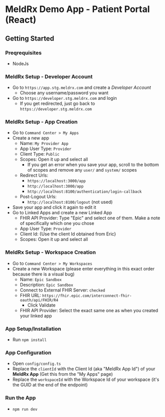 # MeldRx Demo App - Patient Portal (React)

## Getting Started

### Preqrequisites
- NodeJs

### MeldRx Setup - Developer Account
- Go to `https://app.stg.meldrx.com` and create a _Developer Account_
    - Choose any username/password you want
- Go to `https://developer.stg.meldrx.com` and login
    - If you get redirected, just go back to `https://developer.stg.meldrx.com`

### MeldRx Setup - App Creation
- Go to `Command Center > My Apps`
- Create a new app
    - Name: `My Provider App`
    - App User Type: `Provider`
    - Client Type: `Public`
    - Scopes: Open it up and select all
        - If you get an error when you save your app, scroll to the bottom of scopes and remove any `user/` and `system/` scopes
    - Redirect Urls:
        - `https://localhost:3000/app`
        - `http://localhost:3000/app`
        - `http://localhost:8100/authentication/login-callback`
    - Post-Logout Urls:
        - `http://localhost:8100/logout` (not used)
- Save your app and click it again to edit it
- Go to Linked Apps and create a new Linked App
    - FHIR API Provider: Type "Epic" and select one of them. Make a note of specifically which one you chose
    - App User Type: `Provider`
    - Client Id: {Use the client Id obtained from Eric}
    - Scopes: Open it up and select all

### MeldRx Setup - Workspace Creation
- Go to `Command Center > My Workspaces`
- Create a new Workspace (please enter everything in this exact order because there is a visual bug)
    - Name: `Epic Sandbox`
    - Description: `Epic Sandbox`
    - Connect to External FHIR Server: `checked`
    - FHIR URL: `https://fhir.epic.com/interconnect-fhir-oauth/api/FHIR/R4`
        - Click Validate
    - FHIR API Provider: Select the exact same one as when you created your linked app
### App Setup/Installation
- Run `npm install`

### App Configuration
- Open `config/config.ts`
- Replace the `clientId` with the Client Id (aka "MeldRx App Id") of your **MeldRx App** (Get this from the "My Apps" page)
- Replace the `workspaceId` with the Workspace Id of your workspace (it's the GUID at the end of the endpoint)
### Run the App
- `npm run dev`

